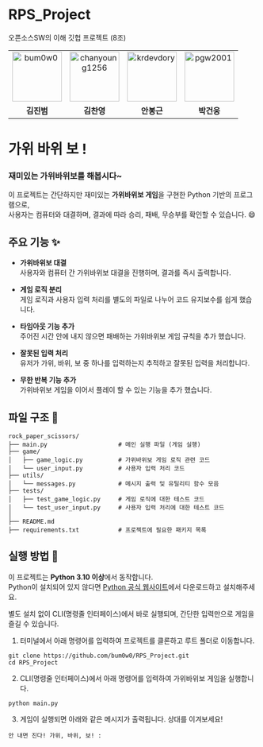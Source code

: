 # RPS_Project
오픈소스SW의 이해 깃헙 프로젝트 (8조)
<table>
  <tr>
    <td align="center">
      <a href="https://github.com/bum0w0">
        <img src="https://avatars.githubusercontent.com/bum0w0" width="100px;" alt="bum0w0"/>
      </a>
    </td>
    <td align="center">
      <a href="https://github.com/chanyoung1256">
        <img src="https://avatars.githubusercontent.com/chanyoung1256" width="100px;" alt="chanyoung1256"/>
      </a>
    </td>
	  <td align="center">
      <a href="https://github.com/krdevdory">
        <img src="https://avatars.githubusercontent.com/krdevdory" width="100px;" alt="krdevdory"/>
      </a>
    </td>
      <td align="center">
      <a href="https://github.com/pgw2001">
        <img src="https://avatars.githubusercontent.com/pgw2001" width="100px;" alt="pgw2001"/>
      </a>
    </td>
  </tr>
  <t>
    <td align="center">
      <b>김진범</b>
    </td>
	 <td align="center">
      <b>김찬영</b>
    </td>
    <td align="center">
      <b>안봉근</b>
    </td>
       <td align="center">
      <b>박건웅</b>
    </td>
  </tr>
</table>

# 가위 바위 보 !
### 재미있는 가위바위보를 해봅시다~

이 프로젝트는 간단하지만 재미있는 **가위바위보 게임**을 구현한 Python 기반의 프로그램으로, <br>
사용자는 컴퓨터와 대결하며, 결과에 따라 승리, 패배, 무승부를 확인할 수 있습니다. 😄  

## 주요 기능 ✨
- **가위바위보 대결**  
  사용자와 컴퓨터 간 가위바위보 대결을 진행하며, 결과를 즉시 출력합니다.

- **게임 로직 분리**  
  게임 로직과 사용자 입력 처리를 별도의 파일로 나누어 코드 유지보수를 쉽게 했습니다.

- **타임아웃 기능 추가**  
  주어진 시간 안에 내지 않으면 패배하는 가위바위보 게임 규칙을 추가 했습니다.

- **잘못된 입력 처리**  
  유저가 가위, 바위, 보 중 하나를 입력하는지 추적하고 잘못된 입력을 처리합니다.

- **무한 반복 기능 추가**  
  가위바위보 게임을 이어서 플레이 할 수 있는 기능을 추가 했습니다.

## 파일 구조 📁
```
rock_paper_scissors/
├── main.py                    # 메인 실행 파일 (게임 실행)
├── game/
│   ├── game_logic.py          # 가위바위보 게임 로직 관련 코드
│   └── user_input.py          # 사용자 입력 처리 코드
├── utils/
│   └── messages.py            # 메시지 출력 및 유틸리티 함수 모음
├── tests/
│   ├── test_game_logic.py     # 게임 로직에 대한 테스트 코드
│   └── test_user_input.py     # 사용자 입력 처리에 대한 테스트 코드
│
├── README.md
├── requirements.txt           # 프로젝트에 필요한 패키지 목록 
```

## 실행 방법 🚀
이 프로젝트는 **Python 3.10 이상**에서 동작합니다.  
Python이 설치되어 있지 않다면 [Python 공식 웹사이트](https://www.python.org/downloads/)에서 다운로드하고 설치해주세요.

별도 설치 없이 CLI(명령줄 인터페이스)에서 바로 실행되며, 간단한 입력만으로 게임을 즐길 수 있습니다.
1. 터미널에서 아래 명령어를 입력하여 프로젝트를 클론하고 루트 폴더로 이동합니다.
```
git clone https://github.com/bum0w0/RPS_Project.git
cd RPS_Project
```
2. CLI(명령줄 인터페이스)에서 아래 명령어를 입력하여 가위바위보 게임을 실행합니다.
```
python main.py
```
3. 게임이 실행되면 아래와 같은 메시지가 출력됩니다. 상대를 이겨보세요!
```
안 내면 진다! 가위, 바위, 보! : 
```